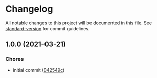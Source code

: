 # Changelog

All notable changes to this project will be documented in this file. See [standard-version](https://github.com/conventional-changelog/standard-version) for commit guidelines.

## 1.0.0 (2021-03-21)


### Chores

* initial commit ([842549c](https://github.com/tnc1997/flutter-album-searcher-for-google-photos/commit/842549c39e779d684ef2781164b226299f66ab23))
